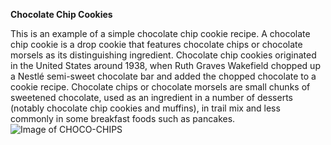  **Chocolate Chip Cookies**

 This is an example of a simple chocolate chip cookie recipe. A chocolate chip cookie is a drop cookie that features chocolate chips or chocolate morsels as its distinguishing ingredient. Chocolate chip cookies originated in the United States around 1938, when Ruth Graves Wakefield chopped up a Nestlé semi-sweet chocolate bar and added the chopped chocolate to a cookie recipe.
 Chocolate chips or chocolate morsels are small chunks of sweetened chocolate, used as an ingredient in a number of desserts (notably chocolate chip cookies and muffins), in trail mix and less commonly in some breakfast foods such as pancakes.
 ![Image of CHOCO-CHIPS](https://www.bing.com/images/search?view=detailV2&ccid=5o2yM68G&id=684D42466E43C23BCDC8DEC135C0B6B62745536C&thid=OIP.5o2yM68G9USOGCfyNz6yFgHaLH&mediaurl=https%3A%2F%2Fsallysbakingaddiction.com%2Fwp-content%2Fuploads%2F2013%2F09%2Fchewy-pumpkin-chocolate-chip-cookies-3.jpg&exph=1800&expw=1200&q=Baking+Chocolate+Chips&simid=608044237141377574&ck=3B507F2149FD46DD32284BE3F2BA53B5&selectedindex=40&form=IRPRST&ajaxhist=0&vt=0&sim=11)